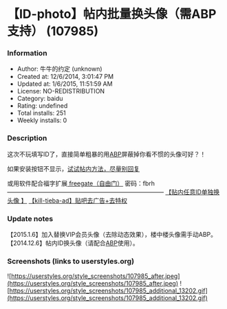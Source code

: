 # 【ID-photo】帖内批量换头像（需ABP支持） (107985)

### Information
- Author: 牛牛的约定 (unknown)
- Created at: 12/6/2014, 3:01:47 PM
- Updated at: 1/6/2015, 11:51:59 AM
- License: NO-REDISTRIBUTION
- Category: baidu
- Rating: undefined
- Total installs: 251
- Weekly installs: 0


### Description
这次不玩填写ID了，直接简单粗暴的用<a href="https://addons.mozilla.org/zh-CN/firefox/addon/adblock-plus" >ABP</a>屏蔽掉你看不惯的头像可好？！

如果安装按钮不显示，<a href="http://tieba.baidu.com/p/3454376046" >试试帖内方法，尽量别回复 </a>

或用软件配合福字扩展<a href="http://pan.baidu.com/s/1ntE7E5r" > freegate（自由门）</a> 密码：fbrh
——————————————————————————
<a href="https://userstyles.org/styles/108020/id" > 【贴内任意ID单独换头像 】</a>
<a href="https://userstyles.org/styles/104175/kill-tieba-ad" >【kill-tieba-ad】贴吧去广告+去特权</a>

### Update notes
【2015.1.6】加入替换VIP会员头像（去除动态效果），楼中楼头像需手动ABP。
【2014.12.6】帖内ID换头像（请配合<a href="https://addons.mozilla.org/zh-CN/firefox/addon/adblock-plus" >ABP</a>使用）。

### Screenshots (links to userstyles.org)
![https://userstyles.org/style_screenshots/107985_after.jpeg](https://userstyles.org/style_screenshots/107985_after.jpeg)
![https://userstyles.org/style_screenshots/107985_additional_13202.gif](https://userstyles.org/style_screenshots/107985_additional_13202.gif)

